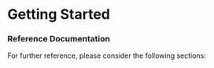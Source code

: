 # Getting Started

### Reference Documentation
For further reference, please consider the following sections: